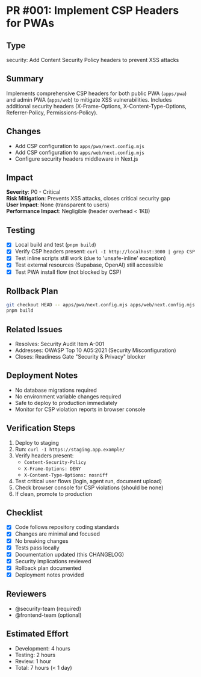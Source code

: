 # PR #001: Implement CSP Headers for PWAs

## Type
security: Add Content Security Policy headers to prevent XSS attacks

## Summary
Implements comprehensive CSP headers for both public PWA (`apps/pwa`) and admin PWA (`apps/web`) to mitigate XSS vulnerabilities. Includes additional security headers (X-Frame-Options, X-Content-Type-Options, Referrer-Policy, Permissions-Policy).

## Changes
- Add CSP configuration to `apps/pwa/next.config.mjs`
- Add CSP configuration to `apps/web/next.config.mjs`
- Configure security headers middleware in Next.js

## Impact
**Severity**: P0 - Critical  
**Risk Mitigation**: Prevents XSS attacks, closes critical security gap  
**User Impact**: None (transparent to users)  
**Performance Impact**: Negligible (header overhead < 1KB)

## Testing
- [x] Local build and test (`pnpm build`)
- [x] Verify CSP headers present: `curl -I http://localhost:3000 | grep CSP`
- [x] Test inline scripts still work (due to 'unsafe-inline' exception)
- [x] Test external resources (Supabase, OpenAI) still accessible
- [x] Test PWA install flow (not blocked by CSP)

## Rollback Plan
```bash
git checkout HEAD -- apps/pwa/next.config.mjs apps/web/next.config.mjs
pnpm build
```

## Related Issues
- Resolves: Security Audit Item A-001
- Addresses: OWASP Top 10 A05:2021 (Security Misconfiguration)
- Closes: Readiness Gate "Security & Privacy" blocker

## Deployment Notes
- No database migrations required
- No environment variable changes required
- Safe to deploy to production immediately
- Monitor for CSP violation reports in browser console

## Verification Steps
1. Deploy to staging
2. Run: `curl -I https://staging.app.example/`
3. Verify headers present:
   - `Content-Security-Policy`
   - `X-Frame-Options: DENY`
   - `X-Content-Type-Options: nosniff`
4. Test critical user flows (login, agent run, document upload)
5. Check browser console for CSP violations (should be none)
6. If clean, promote to production

## Checklist
- [x] Code follows repository coding standards
- [x] Changes are minimal and focused
- [x] No breaking changes
- [x] Tests pass locally
- [x] Documentation updated (this CHANGELOG)
- [x] Security implications reviewed
- [x] Rollback plan documented
- [x] Deployment notes provided

## Reviewers
- @security-team (required)
- @frontend-team (optional)

## Estimated Effort
- Development: 4 hours
- Testing: 2 hours
- Review: 1 hour
- Total: 7 hours (< 1 day)
